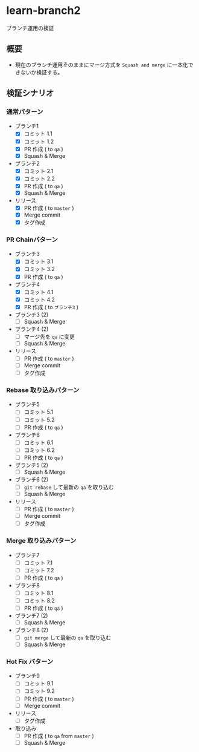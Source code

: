 # learn-branch2

ブランチ運用の検証

## 概要

- 現在のブランチ運用そのままにマージ方式を `Squash and merge` に一本化できないか検証する。

## 検証シナリオ

### 通常パターン

- ブランチ1
  - [x] コミット 1.1
  - [x] コミット 1.2
  - [x] PR 作成 ( to `qa` )
  - [x] Squash & Merge
- ブランチ2
  - [x] コミット 2.1
  - [x] コミット 2.2
  - [x] PR 作成 ( to `qa` )
  - [x] Squash & Merge
- リリース
  - [x] PR 作成 ( to `master` )
  - [x] Merge commit
  - [x] タグ作成

### PR Chainパターン

- ブランチ3
  - [x] コミット 3.1
  - [x] コミット 3.2
  - [x] PR 作成 ( to `qa` )
- ブランチ4
  - [x] コミット 4.1
  - [x] コミット 4.2
  - [x] PR 作成 ( to `ブランチ3` )
- ブランチ3 (2)
  - [ ] Squash & Merge
- ブランチ4 (2)
  - [ ] マージ先を `qa` に変更
  - [ ] Squash & Merge
- リリース
  - [ ] PR 作成 ( to `master` )
  - [ ] Merge commit
  - [ ] タグ作成

### Rebase 取り込みパターン

- ブランチ5
  - [ ] コミット 5.1
  - [ ] コミット 5.2
  - [ ] PR 作成 ( to `qa` )
- ブランチ6
  - [ ] コミット 6.1
  - [ ] コミット 6.2
  - [ ] PR 作成 ( to `qa` )
- ブランチ5 (2)
  - [ ] Squash & Merge
- ブランチ6 (2)
  - [ ] `git rebase` して最新の `qa` を取り込む
  - [ ] Squash & Merge
- リリース
  - [ ] PR 作成 ( to `master` )
  - [ ] Merge commit
  - [ ] タグ作成

### Merge 取り込みパターン

- ブランチ7
  - [ ] コミット 7.1
  - [ ] コミット 7.2
  - [ ] PR 作成 ( to `qa` )
- ブランチ8
  - [ ] コミット 8.1
  - [ ] コミット 8.2
  - [ ] PR 作成 ( to `qa` )
- ブランチ7 (2)
  - [ ] Squash & Merge
- ブランチ8 (2)
  - [ ] `git merge` して最新の `qa` を取り込む
  - [ ] Squash & Merge

### Hot Fix パターン

- ブランチ9
  - [ ] コミット 9.1
  - [ ] コミット 9.2
  - [ ] PR 作成 ( to `master` )
  - [ ] Merge commit
- リリース
  - [ ] タグ作成
- 取り込み
  - [ ] PR 作成 ( to `qa` from `master` )
  - [ ] Squash & Merge
